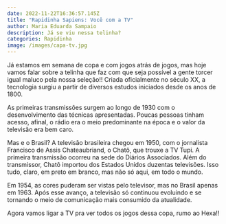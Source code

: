 ```yaml
---
date: 2022-11-22T16:36:57.145Z
title: "Rapidinha Sapiens: Você com a TV"
author: Maria Eduarda Sampaio
description: Já se viu nessa telinha?
categories: Rapidinha
image: /images/capa-tv.jpg
---
```

Já estamos em semana de copa e com jogos atrás de jogos, mas hoje vamos falar sobre a telinha que faz com que seja possível a gente torcer igual maluco pela nossa seleção!! Criada oficialmente no século XX, a tecnologia surgiu a partir de diversos estudos iniciados desde os anos de 1800.

As primeiras transmissões surgem ao longo de 1930 com o desenvolvimento das técnicas apresentadas. Poucas pessoas tinham acesso, afinal, o rádio era o meio predominante na época e o valor da televisão era bem caro.

Mas e o Brasil? A televisão brasileira chegou em 1950, com o jornalista Francisco de Assis Chateaubriand, o Chatô, que trouxe a TV Tupi. A primeira transmissão ocorreu na sede do Diários Associados. Além do transmissor, Chatô importou dos Estados Unidos duzentas televisões. Isso tudo, claro, em preto em branco, mas não só aqui, em todo o mundo.

Em 1954, as cores puderam ser vistas pelo televisor, mas no Brasil apenas em 1963. Após esse avanço, a televisão só continuou evoluindo e se tornando o meio de comunicação mais consumido da atualidade.

Agora vamos ligar a TV pra ver todos os jogos dessa copa, rumo ao Hexa!!